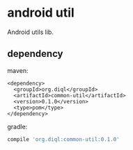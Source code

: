 # android util
Android utils lib.

## dependency
maven:
```
<dependency>
  <groupId>org.diql</groupId>
  <artifactId>common-util</artifactId>
  <version>0.1.0</version>
  <type>pom</type>
</dependency>
```

gradle:
```groovy
compile 'org.diql:common-util:0.1.0'
```
